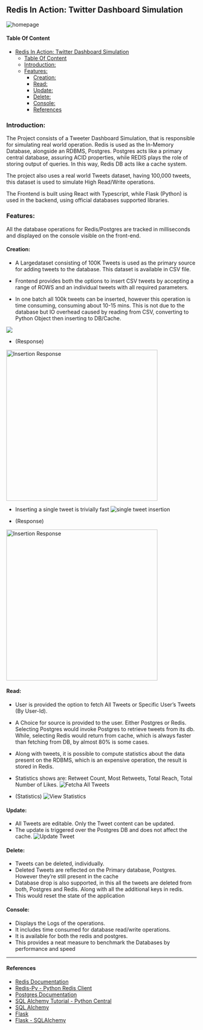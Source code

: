 ## Redis In Action: Twitter Dashboard Simulation

![homepage](https://github.com/llGOKUll/Redis-In-Action-Twitter-Simulation/blob/master/static/home.png)

#### Table Of Content
- [Redis In Action: Twitter Dashboard Simulation](#redis-in-action-twitter-dashboard-simulation)
    - [Table Of Content](#table-of-content)
  - [Introduction:](#introduction)
  - [Features:](#features)
    - [Creation:](#creation)
    - [Read:](#read)
    - [Update:](#update)
    - [Delete:](#delete)
    - [Console:](#console)
    - [References](#references)


### Introduction:
The Project consists of a Tweeter Dashboard Simulation, that is responsible for simulating real world operation. Redis is used as the In-Memory Database, alongside an RDBMS, Postgres. Postgres acts like a primary central database, assuring ACID properties, while REDIS plays the role of storing output of queries. In this way, Redis DB acts like a cache system. 

The project also uses a real world Tweets dataset, having 100,000 tweets, this dataset is used to simulate High Read/Write operations.

The Frontend is built using React with Typescript, while Flask (Python) is used in the backend, using official databases supported libraries.

### Features:
All the database operations for Redis/Postgres are tracked in milliseconds and displayed on the console visible on the front-end.

#### Creation:
+ A Largedataset consisting of 100K Tweets is used as the primary source for adding tweets to the database. This dataset is available in CSV file. 

+ Frontend provides both the options to insert CSV tweets by accepting a range of ROWS and an individual tweets with all required parameters.

+ In one batch all 100k tweets can be inserted, however this operation is time consuming, consuming about 10-15 mins. This is not due to the database but IO overhead caused by reading from CSV, converting to Python Object then inserting to DB/Cache.

![](https://github.com/llGOKUll/Redis-In-Action-Twitter-Simulation/blob/master/static/insert-range.jpeg)
  
+ (Response)
<img src="https://github.com/llGOKUll/Redis-In-Action-Twitter-Simulation/blob/master/static/insert-range-response.jpeg" alt="Insertion Response" height="400">

+ Inserting a single tweet is trivially fast
![single tweet insertion](https://github.com/llGOKUll/Redis-In-Action-Twitter-Simulation/blob/master/static/insert-single-tweet.jpeg)

+ (Response)
<img src="https://github.com/llGOKUll/Redis-In-Action-Twitter-Simulation/blob/master/static/single-tweet-response.jpeg" alt="Insertion Response" height="400">

#### Read:
+ User is provided the option to fetch All Tweets or Specific User’s Tweets (By User-Id).
+ A Choice for source is provided to the user. Either Postgres or Redis. Selecting Postgres would invoke Postgres to retrieve tweets from its db. While, selecting Redis would return from cache, which is always faster than fetching from DB, by almost 80% is some cases.
+ Along with tweets, it is possible to compute statistics about the data present on the RDBMS, which is an expensive operation, the result is stored in Redis.
+ Statistics shows are: Retweet Count, Most Retweets, Total Reach, Total Number of Likes.
![Fetcha All Tweets](https://github.com/llGOKUll/Redis-In-Action-Twitter-Simulation/blob/master/static/fetch_all.jpeg)

+ (Statistics)
![View Statistics](https://github.com/llGOKUll/Redis-In-Action-Twitter-Simulation/blob/master/static/statistics.jpeg)

#### Update:
+ All Tweets are editable. Only the Tweet content can be updated.
+ The update is triggered over the Postgres DB and does not affect the cache.
![Update Tweet](https://github.com/llGOKUll/Redis-In-Action-Twitter-Simulation/blob/master/static/update-tweet.jpeg)

#### Delete:
+ Tweets can be deleted, individually.
+ Deleted Tweets are reflected on the Primary database, Postgres. However they’re still present in the cache
+ Database drop is also supported, in this all the tweets are deleted from both, Postgres and Redis. Along with all the additional keys in redis.
+ This would reset the state of the application

#### Console:
+ Displays the Logs of the operations.
+ It includes time consumed for database read/write operations. 
+ It is available for both the redis and postgres.
+ This provides a neat measure to benchmark the Databases by performance and speed

---

#### References

+ [Redis Documentation](https://redis.io/documentation)
+ [Redis-Py - Python Redis Client](https://github.com/andymccurdy/redis-py)
+ [Postgres Documentation](https://www.postgresql.org/docs/)
+ [SQL Alchemy Tutorial - Python Central](https://www.pythoncentral.io/sqlalchemy-orm-examples/)
+ [SQL Alchemy](https://docs.sqlalchemy.org/en/13/)
+ [Flask](https://flask.palletsprojects.com/en/1.1.x/)
+ [Flask - SQLAlchemy](https://flask-sqlalchemy.palletsprojects.com/en/2.x/)
